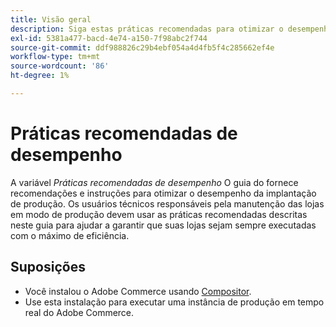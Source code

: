 ```yaml
---
title: Visão geral
description: Siga estas práticas recomendadas para otimizar o desempenho da implantação do Adobe Commerce.
exl-id: 5381a477-bacd-4e74-a150-7f98abc2f744
source-git-commit: ddf988826c29b4ebf054a4d4fb5f4c285662ef4e
workflow-type: tm+mt
source-wordcount: '86'
ht-degree: 1%

---
```


# Práticas recomendadas de desempenho

A variável _Práticas recomendadas de desempenho_ O guia do fornece recomendações e instruções para otimizar o desempenho da implantação de produção. Os usuários técnicos responsáveis pela manutenção das lojas em modo de produção devem usar as práticas recomendadas descritas neste guia para ajudar a garantir que suas lojas sejam sempre executadas com o máximo de eficiência.

## Suposições

* Você instalou o Adobe Commerce usando [Compositor](../installation/composer.md).
* Use esta instalação para executar uma instância de produção em tempo real do Adobe Commerce.
